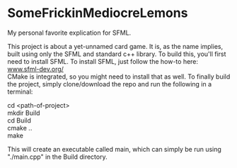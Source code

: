 # SomeFrickinMediocreLemons
My personal favorite explication for SFML.

This project is about a yet-unnamed card game.
It is, as the name implies, built using only the SFML and standard c++ library.
To build this, you'll first need to install SFML. 
To install SFML, just follow the how-to here: www.sfml-dev.org/  
CMake is integrated, so you might need to install that as well.
To finally build the project, simply clone/download the repo and run the following in a terminal:

cd \<path-of-project\>  
mkdir Build  
cd Build  
cmake ..  
make  

This will create an executable called main, which can simply be run using "./main.cpp" in the Build directory.
